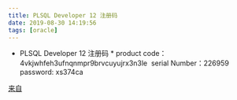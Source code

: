 ```yaml
---
title: PLSQL Developer 12 注册码
date: 2019-08-30 14:19:56
tags: [oracle]
---
```


* PLSQL Developer 12 注册码 *
product code： 4vkjwhfeh3ufnqnmpr9brvcuyujrx3n3le 
serial Number：226959 
password: xs374ca

[来自](https://www.cnblogs.com/shizilukou123/p/9149358.html)